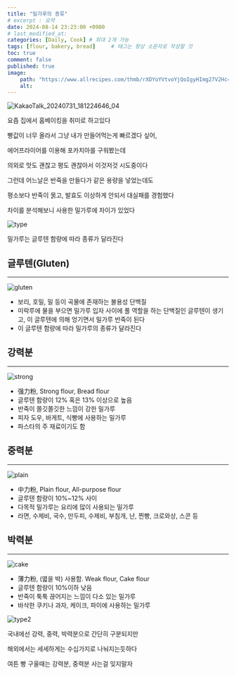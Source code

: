 ```yaml
---
title: "밀가루의 종류"
# excerpt : 요약
date: 2024-08-14 23:23:00 +0900
# last_modified_at: 
categories: [Daily, Cook] # 최대 2개 가능
tags: [flour, bakery, bread]     # 태그는 항상 소문자로 작성할 것
toc: true
comment: false
published: true
image:
    path: "https://www.allrecipes.com/thmb/rXDYoYVtvoYjQoIgyHImg27V2Hc=/0x512/filters:no_upscale():max_bytes(150000):strip_icc():format(webp)/17918-focaccia-bread-DDMFS-4x3-6fd208e7c12b493fbfde9c643df714be.jpg"
    alt: 
---
```


![KakaoTalk_20240731_181224646_04](https://github.com/user-attachments/assets/76d13b3f-4a82-453d-b913-57462aa349ce)

요즘 집에서 홈베이킹을 취미로 하고있다

빵값이 너무 올라서 그냥 내가 만들어먹는게 빠르겠다 싶어,

에어프라이어를 이용해 포카치아를 구워봤는데 

의외로 맛도 괜찮고 평도 괜찮아서 이것저것 시도중이다




그런데 어느날은 반죽을 만들다가 같은 용량을 넣었는데도 

평소보다 반죽이 묽고, 발효도 이상하게 안되서 대실패를 경험했다

차이를 분석해보니 사용한 밀가루에 차이가 있었다

![type](https://mblogthumb-phinf.pstatic.net/MjAyMjAzMTlfMjk3/MDAxNjQ3NjQ5NDQyODY1.-5QrY895sWUaDS1RESUMAwm5IplMT3Q9i2UrW1L_N1Ug.IHjgvIERjhZti9ryBGRB3PLSN7AUB99ag--SgCVR-j4g.JPEG.godkjin/%EB%AA%85%EC%A0%88%EC%97%90_%EB%A7%8E%EC%9D%B4_%EC%93%B0%EB%8A%94_%EB%B0%80,_%ED%8A%80%EA%B9%80,_%EB%B6%80%EC%B9%A8_%EA%B0%80%EB%A3%A8_%EC%82%BC%EC%B4%9D%EC%82%AC_03.jpg?type=w800)

밀가루는 글루텐 함량에 따라 종류가 달라진다


## 글루텐(Gluten)
---
![gluten](https://geniusfood.com/wp-content/uploads/2020/10/1.-Gluten-what-is-it-exactly-main-762x440-1-1024x591.png)

- 보리, 호밀, 밀 등이 곡물에 존재하는 불용성 단백질
- 미락루에 물을 부으면 밀가루 입자 사이에 풀 역할을 하는 단백질인 글루텐이 생기고, 이 글루텐에 의해 엉기면서 밀가루 반죽이 된다
- 이 글루텐 함량에 따라 밀가루의 종류가 달라진다

## 강력분
---

![strong](https://www.foodandwine.com/thmb/S4Xys0wnd7Xu9D-41jDVn1b9Iqc=/1500x0/filters:no_upscale():max_bytes(150000):strip_icc()/homemade-pizza-dough-FT-RECIPE0422-7d3aa2fbd4244e88afaff987753866d6.jpg)

- 强力粉, Strong flour, Bread flour
- 글루텐 함량이 12% 혹은 13% 이상으로 높음
- 반죽이 쫄깃쫄깃한 느낌이 강한 밀가루
- 피자 도우, 바게트, 식빵에 사용하는 밀가루
- 파스타의 주 재료이기도 함


## 중력분
---

![plain](https://www.allrecipes.com/thmb/WqWggh6NwG-r8PoeA3OfW908FUY=/1500x0/filters:no_upscale():max_bytes(150000):strip_icc()/21014-Good-old-Fashioned-Pancakes-mfs_001-1fa26bcdedc345f182537d95b6cf92d8.jpg)

- 中力粉, Plain flour, All-purpose flour
- 글루텐 함량이 10%~12% 사이
- 다목적 밀가루는 요리에 많이 사용되는 밀가루
- 라면, 수제비, 국수, 만두피, 수제비, 부침개, 난, 찐빵, 크로와상, 스콘 등

## 박력분
---

![cake](https://bakefromscratch.com/wp-content/uploads/2020/07/AnglefoodCake271WD4x5.jpeg)

- 薄力粉, (엷을 박) 사용함. Weak flour, Cake flour
- 글루텐 함량이 10%이하 낮음
- 반죽이 툭툭 끊어지는 느낌이 다소 있는 밀가루
- 바삭한 쿠키나 과자, 케이크, 파이에 사용하는 밀가루

![type2](https://www.sweetandsavorybyshinee.com/wp-content/uploads/2022/02/Flour-101-1.jpg)

국내에선 강력, 중력, 박력분으로 간단히 구분되지만 

해외에서는 세세하게는 수십가지로 나눠지는듯하다

여튼 빵 구울때는 강력분, 중력분 사는걸 잊지말자
